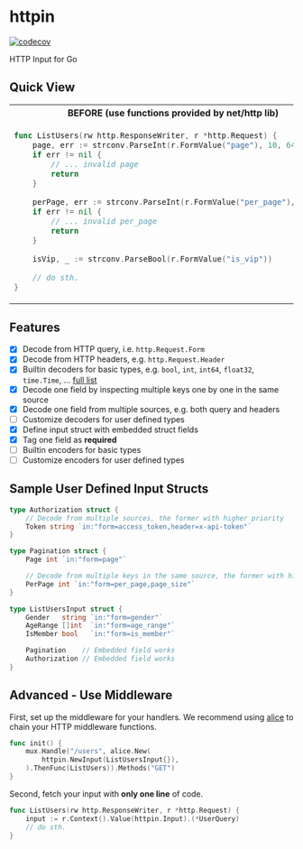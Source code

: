 # httpin

[![codecov](https://codecov.io/gh/ggicci/httpin/branch/main/graph/badge.svg?token=RT61L9ngHj)](https://codecov.io/gh/ggicci/httpin)

HTTP Input for Go

## Quick View

<table>
<tr>
  <th>BEFORE (use functions provided by net/http lib)</th>
  <th>AFTER (use httpin to extract input parameters from HTTP request)</th>
</tr>
<tr>
  <td>

```go
func ListUsers(rw http.ResponseWriter, r *http.Request) {
	page, err := strconv.ParseInt(r.FormValue("page"), 10, 64)
	if err != nil {
		// ... invalid page
		return
	}

	perPage, err := strconv.ParseInt(r.FormValue("per_page"), 10, 64)
	if err != nil {
		// ... invalid per_page
		return
	}

	isVip, _ := strconv.ParseBool(r.FormValue("is_vip"))

	// do sth.
}
```

  </td>
  <td>

```go
type ListUsersInput struct {
	Page    int  `in:"form=page"`
	PerPage int  `in:"form=per_page"`
	IsVip   bool `in:"form=is_vip"`
}

func ListUsers(rw http.ResponseWriter, r *http.Request) {
	interfaceInput, err := httpin.New(ListUsersInput{}).Decode(r)
	if err != nil {
		// err can be *httpin.InvalidField
		return
	}

	input := interfaceInput.(*ListUsersInput)
	// do sth.
}
```

  </td>
</tr>
</table>

## Features

- [x] Decode from HTTP query, i.e. `http.Request.Form`
- [x] Decode from HTTP headers, e.g. `http.Request.Header`
- [x] Builtin decoders for basic types, e.g. `bool`, `int`, `int64`, `float32`, `time.Time`, ... [full list](./decoders.go)
- [x] Decode one field by inspecting multiple keys one by one in the same source
- [x] Decode one field from multiple sources, e.g. both query and headers
- [ ] Customize decoders for user defined types
- [x] Define input struct with embedded struct fields
- [x] Tag one field as **required**
- [ ] Builtin encoders for basic types
- [ ] Customize encoders for user defined types

## Sample User Defined Input Structs

```go
type Authorization struct {
	// Decode from multiple sources, the former with higher priority
	Token string `in:"form=access_token,header=x-api-token"`
}

type Pagination struct {
	Page int `in:"form=page"`

	// Decode from multiple keys in the same source, the former with higher priority
	PerPage int `in:"form=per_page,page_size"`
}

type ListUsersInput struct {
	Gender   string `in:"form=gender"`
	AgeRange []int  `in:"form=age_range"`
	IsMember bool   `in:"form=is_member"`

	Pagination    // Embedded field works
	Authorization // Embedded field works
}
```

## Advanced - Use Middleware

First, set up the middleware for your handlers. We recommend using [alice](https://github.com/justinas/alice) to chain your HTTP middleware functions.

```go
func init() {
	mux.Handle("/users", alice.New(
		httpin.NewInput(ListUsersInput{}),
	).ThenFunc(ListUsers)).Methods("GET")
}
```

Second, fetch your input with **only one line** of code.

```go
func ListUsers(rw http.ResponseWriter, r *http.Request) {
	input := r.Context().Value(httpin.Input).(*UserQuery)
	// do sth.
}
```
